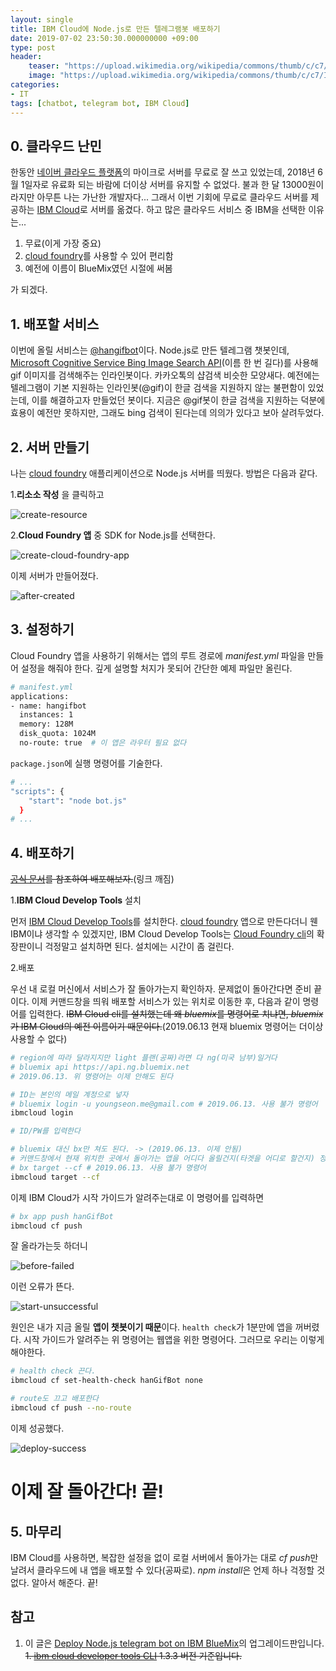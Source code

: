 ```yaml
---
layout: single
title: IBM Cloud에 Node.js로 만든 텔레그램봇 배포하기
date: 2019-07-02 23:50:30.000000000 +09:00
type: post
header:
    teaser: "https://upload.wikimedia.org/wikipedia/commons/thumb/c/c7/IBM_Bluemix_logo.svg/1200px-IBM_Bluemix_logo.svg.png"
    image: "https://upload.wikimedia.org/wikipedia/commons/thumb/c/c7/IBM_Bluemix_logo.svg/1200px-IBM_Bluemix_logo.svg.png"
categories:
- IT
tags: [chatbot, telegram bot, IBM Cloud]
---
```


## 0. 클라우드 난민

한동안 [네이버 클라우드 플랫폼](https://www.ncloud.com)의 마이크로 서버를 무료로 잘 쓰고 있었는데, 2018년 6월 1일자로 유료화 되는 바람에 더이상 서버를 유지할 수 없었다. 불과 한 달 13000원이라지만 아무튼 나는 가난한 개발자다... 그래서 이번 기회에 무료로 클라우드 서버를 제공하는 [IBM Cloud](https://console.bluemix.net/)로 서버를 옮겼다. 하고 많은 클라우드 서비스 중 IBM을 선택한 이유는...
 
 1. 무료(이게 가장 중요)
 1. [cloud foundry]를 사용할 수 있어 편리함
 1. 예전에 이름이 BlueMix였던 시절에 써봄

 가 되겠다.

## 1. 배포할 서비스
이번에 올릴 서비스는 [@hangifbot](https://github.com/LoveMeWithoutAll/HanGifBot)이다. Node.js로 만든 텔레그램 챗봇인데, [Microsoft Cognitive Service Bing Image Search API](https://azure.microsoft.com/ko-kr/services/cognitive-services/bing-image-search-api/)(이름 한 번 길다)를 사용해 gif 이미지를 검색해주는 인라인봇이다. 카카오톡의 샵검색 비슷한 모양새다. 예전에는 텔레그램이 기본 지원하는 인라인봇(@gif)이 한글 검색을 지원하지 않는 불편함이 있었는데, 이를 해결하고자 만들었던 봇이다. 지금은 @gif봇이 한글 검색을 지원하는 덕분에 효용이 예전만 못하지만, 그래도 bing 검색이 된다는데 의의가 있다고 보아 살려두었다.

## 2. 서버 만들기

나는 [cloud foundry] 애플리케이션으로 Node.js 서버를 띄웠다. 방법은 다음과 같다.

1.**리소소 작성** 을 클릭하고

![create-resource](/assets/images/2018-06-25-deploy-on-ibm-cloud/create-resource.png)

2.**Cloud Foundry 앱** 중 SDK for Node.js를 선택한다. 

![create-cloud-foundry-app](/assets/images/2018-06-25-deploy-on-ibm-cloud/create-cloud-foundry-app.png)

이제 서버가 만들어졌다.

![after-created](/assets/images/2018-06-25-deploy-on-ibm-cloud/after-created.png)

## 3. 설정하기

Cloud Foundry 앱을 사용하기 위해서는 앱의 루트 경로에 *manifest.yml* 파일을 만들어 설정을 해줘야 한다. 깊게 설명할 처지가 못되어 간단한 예제 파일만 올린다.

```bash
# manifest.yml
applications:
- name: hangifbot
  instances: 1
  memory: 128M
  disk_quota: 1024M
  no-route: true  # 이 앱은 라우터 필요 없다
```

`package.json`에 실행 명령어를 기술한다.

```bash
# ...
"scripts": {
    "start": "node bot.js"   
  }
# ...
```

## 4. 배포하기

~~[공식 문서](https://console.bluemix.net/docs/starters/upload_app.html)를 참조하여 배포해보자.~~(링크 깨짐)

1.**IBM Cloud Develop Tools** 설치

먼저 [IBM Cloud Develop Tools](https://console.bluemix.net/docs/cli/index.html#overview)를 설치한다. [cloud foundry] 앱으로 만든다더니 웬 IBM이냐 생각할 수 있겠지만, IBM Cloud Develop Tools는 [Cloud Foundry cli](https://docs.cloudfoundry.org/cf-cli/install-go-cli.html)의 확장판이니 걱정말고 설치하면 된다. 설치에는 시간이 좀 걸린다.

2.배포

우선 내 로컬 머신에서 서비스가 잘 돌아가는지 확인하자. 문제없이 돌아간다면 준비 끝이다. 이제 커맨드창을 띄워 배포할 서비스가 있는 위치로 이동한 후, 다음과 같이 명령어를 입력한다. ~~IBM Cloud cli를 설치했는데 왜 *bluemix*를 명령어로 치냐면, *bluemix*가 IBM Cloud의 예전 이름이기 때문이다.~~(2019.06.13 현재 bluemix 명령어는 더이상 사용할 수 없다)

```bash
# region에 따라 달라지지만 light 플랜(공짜)라면 다 ng(미국 남부)일거다
# bluemix api https://api.ng.bluemix.net
# 2019.06.13. 위 명령어는 이제 안해도 된다

# ID는 본인의 메일 계정으로 넣자
# bluemix login -u youngseon.me@gmail.com # 2019.06.13. 사용 불가 명령어
ibmcloud login

# ID/PW를 입력한다

# bluemix 대신 bx만 쳐도 된다. -> (2019.06.13. 이제 안됨)
# 커맨드창에서 현재 위치한 곳에서 돌아가는 앱을 어디다 올릴건지(타겟을 어디로 할건지) 정해준다.
# bx target --cf # 2019.06.13. 사용 불가 명령어
ibmcloud target --cf
```

이제 IBM Cloud가 시작 가이드가 알려주는대로 이 명령어를 입력하면

```bash
# bx app push hanGifBot
ibmcloud cf push
```

잘 올라가는듯 하더니

![before-failed](/assets/images/2018-06-25-deploy-on-ibm-cloud/before-failed.png)

이런 오류가 뜬다.

![start-unsuccessful](/assets/images/2018-06-25-deploy-on-ibm-cloud/start-unsuccessful.png)

원인은 내가 지금 올릴 **앱이 챗봇이기 때문**이다. `health check`가 1분만에 앱을 꺼버렸다. 시작 가이드가 알려주는 위 명령어는 웹앱을 위한 명령어다. 그러므로 우리는 이렇게 해야한다.

```bash
# health check 끈다.
ibmcloud cf set-health-check hanGifBot none

# route도 끄고 배포한다
ibmcloud cf push --no-route
```

이제 성공했다.

![deploy-success](/assets/images/2018-06-25-deploy-on-ibm-cloud/deploy-success.png)

# 이제 잘 돌아간다! 끝!

## 5. 마무리

IBM Cloud를 사용하면, 복잡한 설정을 없이 로컬 서버에서 돌아가는 대로 *cf push*만 날려서 클라우드에 내 앱을 배포할 수 있다(공짜로). *npm install*은 언제 하나 걱정할 것 없다. 알아서 해준다. 끝!

## 참고

1. 이 글은 [Deploy Node.js telegram bot on IBM BlueMix](https://lovemewithoutall.github.io/it/deploy-bot-on-IBM-bluemix/)의 업그레이드판입니다.
~~1. [ibm cloud developer tools CLI] 1.3.3 버전 기준입니다.~~

[cloud foundry]: https://console.bluemix.net/
[ibm cloud developer tools CLI]: https://www.ibm.com/cloud/cli